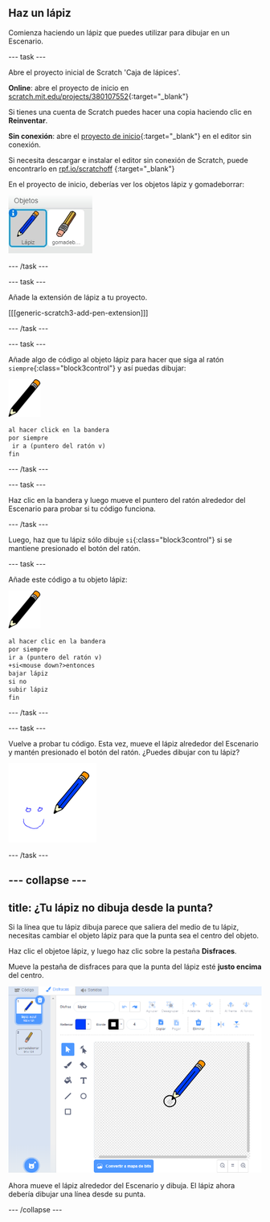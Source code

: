 ## Haz un lápiz

Comienza haciendo un lápiz que puedes utilizar para dibujar en un Escenario.

--- task ---

Abre el proyecto inicial de Scratch 'Caja de lápices'.

**Online**: abre el proyecto de inicio en [scratch.mit.edu/projects/380107552](https://scratch.mit.edu/projects/380107552){:target="_blank"}

Si tienes una cuenta de Scratch puedes hacer una copia haciendo clic en **Reinventar**.

**Sin conexión**: abre el [proyecto de inicio](http://rpf.io/p/es-ES/paint-box-go){:target="_blank"} en el editor sin conexión.

Si necesita descargar e instalar el editor sin conexión de Scratch, puede encontrarlo en [rpf.io/scratchoff](http://rpf.io/scratchoff) {:target="_blank"}

En el proyecto de inicio, deberías ver los objetos lápiz y gomadeborrar:

![captura de pantalla](images/paint-starter.png)

--- /task ---

--- task ---

Añade la extensión de lápiz a tu proyecto.

[[[generic-scratch3-add-pen-extension]]]

--- /task ---

--- task ---

Añade algo de código al objeto lápiz para hacer que siga al ratón `siempre`{:class="block3control"} y así puedas dibujar:

![lápiz](images/pencil.png)

```blocks3
al hacer click en la bandera
por siempre
 ir a (puntero del ratón v)
fin
```

--- /task ---

--- task ---

Haz clic en la bandera y luego mueve el puntero del ratón alrededor del Escenario para probar si tu código funciona.

--- /task ---

Luego, haz que tu lápiz sólo dibuje `si`{:class="block3control"} si se mantiene presionado el botón del ratón.

--- task ---

Añade este código a tu objeto lápiz:

![lápiz](images/pencil.png)

```blocks3
al hacer clic en la bandera
por siempre
ir a (puntero del ratón v)
+si<mouse down?>entonces
bajar lápiz
si no
subir lápiz
fin
```

--- /task ---

--- task ---

Vuelve a probar tu código. Esta vez, mueve el lápiz alrededor del Escenario y mantén presionado el botón del ratón. ¿Puedes dibujar con tu lápiz?

![captura de pantalla](images/paint-draw.png)

--- /task ---

--- collapse ---
---
title: ¿Tu lápiz no dibuja desde la punta?
---

Si la línea que tu lápiz dibuja parece que saliera del medio de tu lápiz, necesitas cambiar el objeto lápiz para que la punta sea el centro del objeto.

Haz clic el objetoe lápiz, y luego haz clic sobre la pestaña **Disfraces**.

Mueve la pestaña de disfraces para que la punta del lápiz esté **justo encima** del centro.

![Centro de disfraces](images/costume-center-annotated.png)

Ahora mueve el lápiz alrededor del Escenario y dibuja. El lápiz ahora debería dibujar una línea desde su punta.

--- /collapse ---
